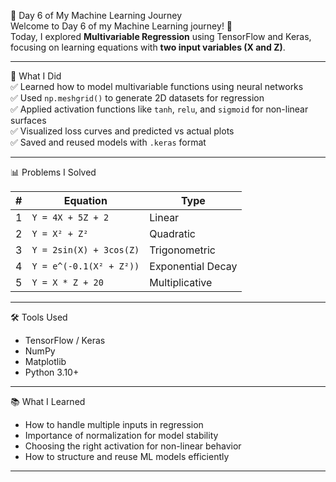 🌱 Day 6 of My Machine Learning Journey  
Welcome to Day 6 of my Machine Learning journey! 🧠  
Today, I explored **Multivariable Regression** using TensorFlow and Keras, focusing on learning equations with **two input variables (X and Z)**.

---

🧠 What I Did  
✅ Learned how to model multivariable functions using neural networks  
✅ Used `np.meshgrid()` to generate 2D datasets for regression  
✅ Applied activation functions like `tanh`, `relu`, and `sigmoid` for non-linear surfaces  
✅ Visualized loss curves and predicted vs actual plots  
✅ Saved and reused models with `.keras` format

---

📊 Problems I Solved

| # | Equation                                               | Type             |
|--:|--------------------------------------------------------|------------------|
| 1 | `Y = 4X + 5Z + 2`                                      | Linear           |
| 2 | `Y = X² + Z²`                                          | Quadratic        |
| 3 | `Y = 2sin(X) + 3cos(Z)`                                | Trigonometric    |
| 4 | `Y = e^(-0.1(X² + Z²))`                                | Exponential Decay|
| 5 | `Y = X * Z + 20`                                       | Multiplicative   |

---

🛠️ Tools Used  
- TensorFlow / Keras  
- NumPy  
- Matplotlib  
- Python 3.10+

---

📚 What I Learned  
- How to handle multiple inputs in regression  
- Importance of normalization for model stability  
- Choosing the right activation for non-linear behavior  
- How to structure and reuse ML models efficiently

---
